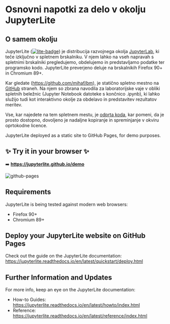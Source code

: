 # Osnovni napotki za delo v okolju JupyterLite

## O samem okolju

JupyterLite ([![lite-badge](https://jupyterlite.rtfd.io/en/latest/_static/badge.svg)](https://jupyterlite.github.io/demo)) je distribucija razvojnega okolja [JupyterLab](https://jupyter.org/), ki teče izključno v spletnem brskalniku. V njem lahko na vseh napravah s spletnimi brskalniki pregledujemo, obdelujemo in predstavljamo podatke ter programsko kodo. JupyterLite preverjeno deluje na brskalnikih Firefox 90+ in Chromium 89+.

Kar gledate (https://github.com/mihaf/bm), je statično spletno mestno na [GitHub](https://github.com/) straneh. Na njem so zbrana navodila za laboratorijske vaje v obliki spletnih beležnic (Jupyter Notebook datoteke s končnico .ipynb), ki lahko služijo tudi kot interaktivno okolje za obdelavo in predstavitev rezultatov meritev.

Vse, kar najedete na tem spletnem mestu, je [odprta koda](https://en.wikipedia.org/wiki/Open_source), kar pomeni, da je prosto dostopno, dovoljeno je nadaljne kopiranje in spreminjanje v okviru oprtokodne licence.





JupyterLite deployed as a static site to GitHub Pages, for demo purposes.

## ✨ Try it in your browser ✨

➡️ **https://jupyterlite.github.io/demo**

![github-pages](https://user-images.githubusercontent.com/591645/120649478-18258400-c47d-11eb-80e5-185e52ff2702.gif)

## Requirements

JupyterLite is being tested against modern web browsers:

- Firefox 90+
- Chromium 89+

## Deploy your JupyterLite website on GitHub Pages

Check out the guide on the JupyterLite documentation: https://jupyterlite.readthedocs.io/en/latest/quickstart/deploy.html

## Further Information and Updates

For more info, keep an eye on the JupyterLite documentation:

- How-to Guides: https://jupyterlite.readthedocs.io/en/latest/howto/index.html
- Reference: https://jupyterlite.readthedocs.io/en/latest/reference/index.html
